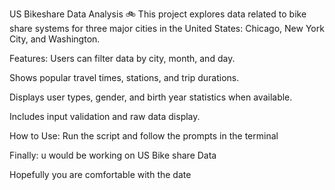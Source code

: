 US Bikeshare Data Analysis 🚲
This project explores data related to bike share systems for three major cities in the United States: Chicago, New York City, and Washington.

Features:
Users can filter data by city, month, and day.

Shows popular travel times, stations, and trip durations.

Displays user types, gender, and birth year statistics when available.

Includes input validation and raw data display.



How to Use:
Run the script and follow the prompts in the terminal

Finally:
u would be working on US Bike share Data


Hopefully you are comfortable with the date